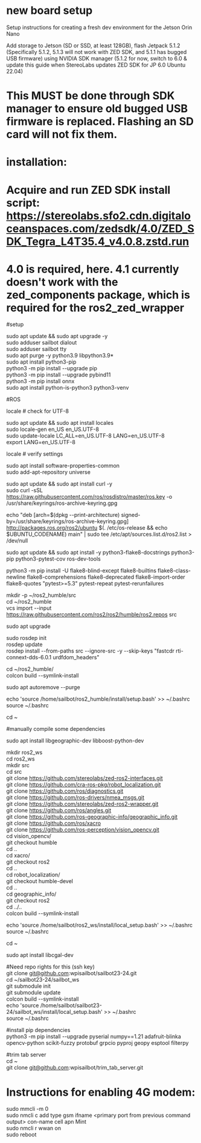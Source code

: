 # new board setup
Setup instructions for creating a fresh dev environment for the Jetson Orin Nano

Add storage to Jetson (SD or SSD, at least 128GB), flash Jetpack 5.1.2 (Specifically 5.1.2, 5.1.3 will not work with ZED SDK, and 5.1.1 has bugged USB firmware) using NVIDIA SDK manager (5.1.2 for now, switch to 6.0 & update this guide when StereoLabs updates ZED SDK for JP 6.0 Ubuntu 22.04) 
# This MUST be done through SDK manager to ensure old bugged USB firmware is replaced. Flashing an SD card will not fix them.

# installation:

# Acquire and run ZED SDK install script: https://stereolabs.sfo2.cdn.digitaloceanspaces.com/zedsdk/4.0/ZED_SDK_Tegra_L4T35.4_v4.0.8.zstd.run
# 4.0 is required, here. 4.1 currently doesn't work with the zed_components package, which is required for the ros2_zed_wrapper 

#setup

sudo apt update && sudo apt upgrade -y<br>
sudo adduser sailbot dialout<br>
sudo adduser sailbot tty<br>
sudo apt purge -y python3.9 libpython3.9*<br>
sudo apt install python3-pip<br>
python3 -m pip install --upgrade pip<br>
python3 -m pip install --upgrade pybind11<br>
python3 -m pip install onnx<br>
sudo apt install python-is-python3 python3-venv<br>

#ROS

locale  # check for UTF-8

sudo apt update && sudo apt install locales<br>
sudo locale-gen en_US en_US.UTF-8<br>
sudo update-locale LC_ALL=en_US.UTF-8 LANG=en_US.UTF-8<br>
export LANG=en_US.UTF-8<br>

locale  # verify settings

sudo apt install software-properties-common<br>
sudo add-apt-repository universe<br>

sudo apt update && sudo apt install curl -y<br>
sudo curl -sSL https://raw.githubusercontent.com/ros/rosdistro/master/ros.key -o /usr/share/keyrings/ros-archive-keyring.gpg<br>

echo "deb [arch=$(dpkg --print-architecture) signed-by=/usr/share/keyrings/ros-archive-keyring.gpg] http://packages.ros.org/ros2/ubuntu $(. /etc/os-release && echo $UBUNTU_CODENAME) main" | sudo tee /etc/apt/sources.list.d/ros2.list > /dev/null

sudo apt update && sudo apt install -y python3-flake8-docstrings python3-pip python3-pytest-cov ros-dev-tools
  
python3 -m pip install -U flake8-blind-except flake8-builtins flake8-class-newline flake8-comprehensions flake8-deprecated flake8-import-order flake8-quotes "pytest>=5.3" pytest-repeat pytest-rerunfailures
   
mkdir -p ~/ros2_humble/src<br>
cd ~/ros2_humble<br>
vcs import --input https://raw.githubusercontent.com/ros2/ros2/humble/ros2.repos src<br>

sudo apt upgrade

sudo rosdep init<br>
rosdep update<br>
rosdep install --from-paths src --ignore-src -y --skip-keys "fastcdr rti-connext-dds-6.0.1 urdfdom_headers"<br>

cd ~/ros2_humble/<br>
colcon build --symlink-install<br>

sudo apt autoremove --purge

echo 'source /home/sailbot/ros2_humble/install/setup.bash' >> ~/.bashrc<br>
source ~/.bashrc<br>

cd ~

#manually compile some dependencies

sudo apt install libgeographic-dev libboost-python-dev

mkdir ros2_ws<br>
cd ros2_ws<br>
mkdir src<br>
cd src<br>
git clone https://github.com/stereolabs/zed-ros2-interfaces.git<br>
git clone https://github.com/cra-ros-pkg/robot_localization.git<br>
git clone https://github.com/ros/diagnostics.git<br>
git clone https://github.com/ros-drivers/nmea_msgs.git<br>
git clone https://github.com/stereolabs/zed-ros2-wrapper.git<br>
git clone https://github.com/ros/angles.git<br>
git clone https://github.com/ros-geographic-info/geographic_info.git<br>
git clone https://github.com/ros/xacro<br>
git clone https://github.com/ros-perception/vision_opencv.git<br>
cd vision_opencv/<br>
git checkout humble<br>
cd ..<br>
cd xacro/<br>
git checkout ros2<br>
cd ..<br>
cd robot_localization/<br>
git checkout humble-devel<br>
cd ..<br>
cd geographic_info/<br>
git checkout ros2<br>
cd ../..<br>
colcon build --symlink-install<br>

echo 'source /home/sailbot/ros2_ws/install/local_setup.bash' >> ~/.bashrc<br>
source ~/.bashrc<br>

cd ~

sudo apt install libcgal-dev

#Need repo rights for this (ssh key)<br>
git clone git@github.com:wpisailbot/sailbot23-24.git<br>
cd  ~/sailbot23-24/sailbot_ws<br>
git submodule init<br>
git submodule update<br>
colcon build --symlink-install<br>
echo 'source /home/sailbot/sailbot23-24/sailbot_ws/install/local_setup.bash' >> ~/.bashrc<br>
source ~/.bashrc<br>

#install pip dependencies<br>
python3 -m pip install --upgrade pyserial numpy==1.21 adafruit-blinka opencv-python scikit-fuzzy protobuf grpcio pyproj geopy esptool filterpy

#trim tab server<br>
cd ~<br>
git clone git@github.com:wpisailbot/trim_tab_server.git<br>



# Instructions for enabling 4G modem:

sudo mmcli -m 0<br>
sudo nmcli c add type gsm ifname \<primary port from previous command output\> con-name cell apn Mint<br>
sudo nmcli r wwan on<br>
sudo reboot

